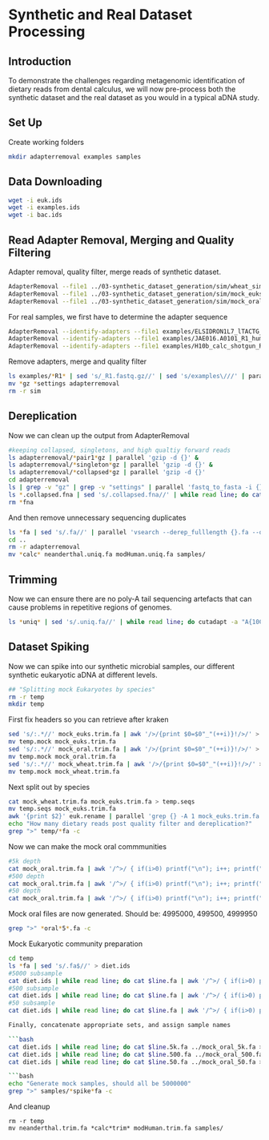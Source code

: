 # Synthetic and Real Dataset Processing

## Introduction

To demonstrate the challenges regarding metagenomic identification of dietary
reads from dental calculus, we will now pre-process both the synthetic dataset
and the real dataset as you would in a typical aDNA study.

## Set Up

Create working folders

```bash
mkdir adapterremoval examples samples
```

## Data Downloading

```bash
wget -i euk.ids
wget -i examples.ids
wget -i bac.ids
```

## Read Adapter Removal, Merging and Quality Filtering

Adapter removal, quality filter, merge reads of synthetic dataset.

```bash
AdapterRemoval --file1 ../03-synthetic_dataset_generation/sim/wheat_sim_s1.fq.gz --file2 ../03-synthetic_dataset_generation/sim/wheat_sim_s2.fq.gz --trimns --trimqualities --minquality 25 --gzip --collapse --basename mock_wheat --minlength 25 &
AdapterRemoval --file1 ../03-synthetic_dataset_generation/sim/mock_euks_sim_s1.fq.gz --file2 ../03-synthetic_dataset_generation/sim/mock_euks_sim_s2.fq.gz --trimns --trimqualities --minquality 25 --gzip --collapse --basename mock_euks --minlength 25 &
AdapterRemoval --file1 ../03-synthetic_dataset_generation/sim/mock_oral_sim_s1.fq.gz --file2 ../03-synthetic_dataset_generation/sim/mock_oral_sim_s2.fq.gz --trimns --trimqualities --minquality 25 --gzip --collapse --basename mock_oral --minlength 25
```

For real samples, we first have to determine the adapter sequence

```bash
AdapterRemoval --identify-adapters --file1 examples/ELSIDRON1L7_lTACTG_rCTCGA_R1.fastq.gz --file2 examples/ELSIDRON1L7_lTACTG_rCTCGA_R2.fastq.gz
AdapterRemoval --identify-adapters --file1 examples/JAE016.A0101_R1_humfilt.fastq.gz --file2 examples/JAE016.A0101_R2_humfilt.fastq.gz
AdapterRemoval --identify-adapters --file1 examples/H10b_calc_shotgun_R1.fastq.gz --file2 examples/H10b_calc_shotgun_R2.fastq.gz
```

Remove adapters, merge and quality filter

```bash
ls examples/*R1* | sed 's/_R1.fastq.gz//' | sed 's/examples\///' | parallel 'AdapterRemoval --file1 examples/{}_R1.fastq.gz --file2 examples/{}_R2.fastq.gz --trimns --trimqualities --minquality 25 --gzip --collapse --basename {} --minlength 25 --adapter1 AGATCGGAAGAGCACACGTCTGAACTCCAGTCACNNNNNNATCTCGTATGCCGTCTTCTGCTTG --adapter2 AGATCGGAAGAGCGTCGTGTAGGGAAAGAGTGTAGATCTCGGTGGTCGCCGTATCATT'
mv *gz *settings adapterremoval
rm -r sim
```

## Dereplication

Now we can clean up the output from AdapterRemoval

```bash
#keeping collapsed, singletons, and high qualtiy forward reads
ls adapterremoval/*pair1*gz | parallel 'gzip -d {}' &
ls adapterremoval/*singleton*gz | parallel 'gzip -d {}' &
ls adapterremoval/*collapsed*gz | parallel 'gzip -d {}' 
cd adapterremoval
ls | grep -v "gz" | grep -v "settings" | parallel 'fastq_to_fasta -i {} -o {}.fna'
ls *.collapsed.fna | sed 's/.collapsed.fna//' | while read line; do cat $line.collapsed.fna $line.collapsed.truncated.fna $line.pair1.fna $line.pair1.truncated.fna $line.singletons.fna $line.singletons.truncated.fna > $line.fa; done 
rm *fna

```
And then remove unnecessary sequencing duplicates

```bash
ls *fa | sed 's/.fa//' | parallel 'vsearch --derep_fulllength {}.fa --output ../{}.uniq.fa'
cd ..
rm -r adapterremoval
mv *calc* neanderthal.uniq.fa modHuman.uniq.fa samples/
```

## Trimming

Now we can ensure there are no poly-A tail sequencing artefacts that can cause
problems in repetitive regions of genomes.

```bash
ls *uniq* | sed 's/.uniq.fa//' | while read line; do cutadapt -a "A{100}" -o $line.trim.fa $line.uniq.fa; done
```

## Dataset Spiking

Now we can spike into our synthetic microbial samples, our different synthetic
eukaryotic aDNA at different levels.

```bash
## "Splitting mock Eukaryotes by species"
rm -r temp
mkdir temp
```

First fix headers so you can retrieve after kraken

```bash
sed 's/:.*//' mock_euks.trim.fa | awk '/>/{print $0=$0"_"(++i)}!/>/' > temp.mock
mv temp.mock mock_euks.trim.fa
sed 's/:.*//' mock_oral.trim.fa | awk '/>/{print $0=$0"_"(++i)}!/>/' > temp.mock
mv temp.mock mock_oral.trim.fa
sed 's/:.*//' mock_wheat.trim.fa | awk '/>/{print $0=$0"_"(++i)}!/>/' > temp.mock
mv temp.mock mock_wheat.trim.fa
```

Next split out by species

```bash
cat mock_wheat.trim.fa mock_euks.trim.fa > temp.seqs
mv temp.seqs mock_euks.trim.fa
awk '{print $2}' euk.rename | parallel 'grep {} -A 1 mock_euks.trim.fa > temp/{}.fa'
echo "How many dietary reads post quality filter and dereplication?"
grep ">" temp/*fa -c
```

Now we can make the mock oral commmunities

```bash
#5k depth
cat mock_oral.trim.fa | awk '/^>/ { if(i>0) printf("\n"); i++; printf("%s\t",$0); next;} {printf("%s",$0);} END { printf("\n");}' | shuf | head -n 4995000 | awk '{printf("%s\n%s\n",$1,$2)}' > mock_oral_5k.fa
#500 depth
cat mock_oral.trim.fa | awk '/^>/ { if(i>0) printf("\n"); i++; printf("%s\t",$0); next;} {printf("%s",$0);} END { printf("\n");}' | shuf | head -n 4999500 | awk '{printf("%s\n%s\n",$1,$2)}' > mock_oral_500.fa
#50 depth
cat mock_oral.trim.fa | awk '/^>/ { if(i>0) printf("\n"); i++; printf("%s\t",$0); next;} {printf("%s",$0);} END { printf("\n");}' | shuf | head -n 4999950 | awk '{printf("%s\n%s\n",$1,$2)}' > mock_oral_50.fa
```

Mock oral files are now generated. Should be: 4995000, 499500, 4999950

```bash
grep ">" *oral*5*.fa -c
```

Mock Eukaryotic community preparation

```bash
cd temp
ls *fa | sed 's/.fa$//' > diet.ids
#5000 subsample
cat diet.ids | while read line; do cat $line.fa | awk '/^>/ { if(i>0) printf("\n"); i++; printf("%s\t",$0); next;} {printf("%s",$0);} END { printf("\n");}' | shuf | head -n 5000 | awk '{printf("%s\n%s\n",$1,$2)}' > $line.5k.fa; done &
#500 subsample
cat diet.ids | while read line; do cat $line.fa | awk '/^>/ { if(i>0) printf("\n"); i++; printf("%s\t",$0); next;} {printf("%s",$0);} END { printf("\n");}' | shuf | head -n 500 | awk '{printf("%s\n%s\n",$1,$2)}' > $line.500.fa; done &
#50 subsample
cat diet.ids | while read line; do cat $line.fa | awk '/^>/ { if(i>0) printf("\n"); i++; printf("%s\t",$0); next;} {printf("%s",$0);} END { printf("\n");}' | shuf | head -n 50 | awk '{printf("%s\n%s\n",$1,$2)}' > $line.50.fa; done

Finally, concatenate appropriate sets, and assign sample names

```bash
cat diet.ids | while read line; do cat $line.5k.fa ../mock_oral_5k.fa > ../samples/$line.5k.spike.fa; done &
cat diet.ids | while read line; do cat $line.500.fa ../mock_oral_500.fa > ../samples/$line.500.spike.fa; done &
cat diet.ids | while read line; do cat $line.50.fa ../mock_oral_50.fa > ../samples/$line.50.spike.fa; done

```bash
echo "Generate mock samples, should all be 5000000"
grep ">" samples/*spike*fa -c
```
And cleanup

```
rm -r temp
mv neanderthal.trim.fa *calc*trim* modHuman.trim.fa samples/
```
